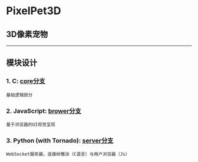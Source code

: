 # PixelPet3D
## 3D像素宠物

***
## 模块设计

### 1. C: [core分支](https://github.com/zhengxiaoyao0716/PixelPet3D/tree/core)
    基础逻辑部分

### 2. JavaScript: [brower分支](https://github.com/zhengxiaoyao0716/PixelPet3D/tree/browser)
    基于浏览器的UI视觉呈现

### 3. Python (with Tornado): [server分支](https://github.com/zhengxiaoyao0716/PixelPet3D/tree/server)
    WebSocket服务器，连接树莓派（C语言）与用户浏览器（Js）